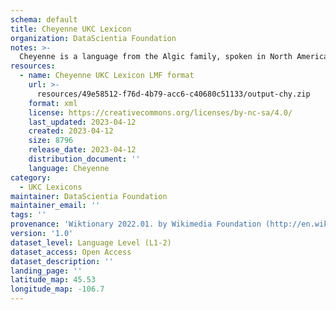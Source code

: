 ```yaml
---
schema: default
title: Cheyenne UKC Lexicon
organization: DataScientia Foundation
notes: >-
  Cheyenne is a language from the Algic family, spoken in North America. The UKC Lexicon of Cheyenne is represented as a lexico-semantic network. It consists of words, word senses, synsets, as well as sense-level and synset-level relationships.
resources:
  - name: Cheyenne UKC Lexicon LMF format
    url: >-
      resources/49e58512-f76d-4b79-acc6-c40680c51133/output-chy.zip
    format: xml
    license: https://creativecommons.org/licenses/by-nc-sa/4.0/
    last_updated: 2023-04-12
    created: 2023-04-12
    size: 8796
    release_date: 2023-04-12
    distribution_document: ''
    language: Cheyenne
category:
  - UKC Lexicons
maintainer: DataScientia Foundation
maintainer_email: ''
tags: ''
provenance: 'Wiktionary 2022.01. by Wikimedia Foundation (http://en.wiktionary.org); CogNet 2.1 by Khuyagbaatar Batsuren, National University of Mongolia (http://cognet.ukc.disi.unitn.it); Native Languages of the Americas 2021.11. by Laura Redish and Orrin Lewis (http://www.native-languages.org); Princeton WordNet 2.1 by Princeton University (https://wordnet.princeton.edu)'
version: '1.0'
dataset_level: Language Level (L1-2)
dataset_access: Open Access
dataset_description: ''
landing_page: ''
latitude_map: 45.53
longitude_map: -106.7
---
```

